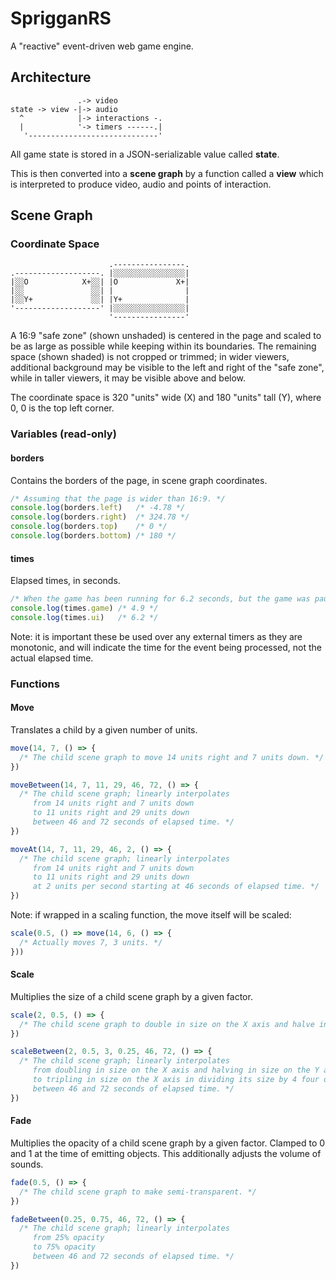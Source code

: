 # SprigganRS
A "reactive" event-driven web game engine.

## Architecture
```
               .-> video
state -> view -|-> audio
  ^            |-> interactions -.
  |            '-> timers ------.|
   '-----------------------------'
```
All game state is stored in a JSON-serializable value called **state**.

This is then converted into a **scene graph** by a function called a **view** which is interpreted to produce video, audio and points of interaction.

## Scene Graph

### Coordinate Space
```
                      .----------------.
.-------------------. |░░░░░░░░░░░░░░░░|
|░░O            X+░░| |O             X+|
|░░               ░░| |                |
|░░Y+             ░░| |Y+              |
'-------------------' |░░░░░░░░░░░░░░░░|
                      '----------------'
```
A 16:9 "safe zone" (shown unshaded) is centered in the page and scaled to be as large as possible while keeping within its boundaries.  The remaining space (shown shaded) is not cropped or trimmed; in wider viewers, additional background may be visible to the left and right of the "safe zone", while in taller viewers, it may be visible above and below.

The coordinate space is 320 "units" wide (X) and 180 "units" tall (Y), where 0, 0 is the top left corner.

### Variables (read-only)

#### borders

Contains the borders of the page, in scene graph coordinates.

```js
/* Assuming that the page is wider than 16:9. */
console.log(borders.left)   /* -4.78 */
console.log(borders.right)  /* 324.78 */
console.log(borders.top)    /* 0 */
console.log(borders.bottom) /* 180 */
```

#### times

Elapsed times, in seconds.

```js
/* When the game has been running for 6.2 seconds, but the game was paused after 4.9. */
console.log(times.game) /* 4.9 */
console.log(times.ui)   /* 6.2 */
```

Note: it is important these be used over any external timers as they are monotonic, and will indicate the time for the event being processed, not the actual elapsed time.

### Functions

#### Move

Translates a child by a given number of units.

```js
move(14, 7, () => {
  /* The child scene graph to move 14 units right and 7 units down. */
})

moveBetween(14, 7, 11, 29, 46, 72, () => { 
  /* The child scene graph; linearly interpolates
     from 14 units right and 7 units down
     to 11 units right and 29 units down
     between 46 and 72 seconds of elapsed time. */ 
})

moveAt(14, 7, 11, 29, 46, 2, () => { 
  /* The child scene graph; linearly interpolates
     from 14 units right and 7 units down
     to 11 units right and 29 units down
     at 2 units per second starting at 46 seconds of elapsed time. */
})
```

Note: if wrapped in a scaling function, the move itself will be scaled:

```js
scale(0.5, () => move(14, 6, () => {
  /* Actually moves 7, 3 units. */
}))
```

#### Scale

Multiplies the size of a child scene graph by a given factor.

```js
scale(2, 0.5, () => {
  /* The child scene graph to double in size on the X axis and halve in size on the Y axis. */
})

scaleBetween(2, 0.5, 3, 0.25, 46, 72, () => {
  /* The child scene graph; linearly interpolates
     from doubling in size on the X axis and halving in size on the Y axis
     to tripling in size on the X axis in dividing its size by 4 four on the Y axis
     between 46 and 72 seconds of elapsed time. */
})
```

#### Fade

Multiplies the opacity of a child scene graph by a given factor.
Clamped to 0 and 1 at the time of emitting objects.
This additionally adjusts the volume of sounds.

```js
fade(0.5, () => {
  /* The child scene graph to make semi-transparent. */
})

fadeBetween(0.25, 0.75, 46, 72, () => {
  /* The child scene graph; linearly interpolates
     from 25% opacity
     to 75% opacity
     between 46 and 72 seconds of elapsed time. */
})
```